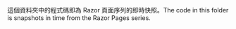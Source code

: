 <span data-ttu-id="0582f-101">這個資料夾中的程式碼即為 Razor 頁面序列的即時快照。</span><span class="sxs-lookup"><span data-stu-id="0582f-101">The code in this folder is snapshots in time from the Razor Pages series.</span></span>
